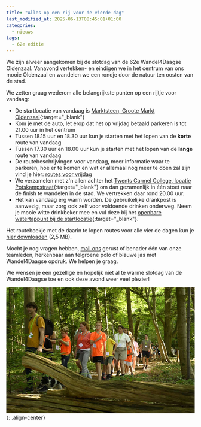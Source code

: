 ```yaml
---
title: "Alles op een rij voor de vierde dag"
last_modified_at: 2025-06-13T08:45:01+01:00
categories:
  - nieuws
tags:
  - 62e editie
---
```


We zijn alweer aangekomen bij de slotdag van de 62e Wandel4Daagse Oldenzaal. Vanavond vertekken- en eindigen we in het centrum van ons mooie Oldenzaal en wandelen we een rondje door de natuur ten oosten van de stad.  

We zetten graag wederom alle belangrijkste punten op een rijtje voor vandaag:  

- De startlocatie van vandaag is [Marktsteen, Groote Markt Oldenzaal](https://goo.gl/maps/piGtQbNoBbjeQnQT6){:target="_blank"}
- Kom je met de auto, let erop dat het op vrijdag betaald parkeren is tot 21.00 uur in het centrum
- Tussen 18.15 uur en 18.30 uur kun je starten met het lopen van de **korte** route van vandaag
- Tussen 17.30 uur en 18.00 uur kun je starten met het lopen van de **lange** route van vandaag
- De routebeschrijvingen voor vandaag, meer informatie waar te parkeren, hoe er te komen en wat er allemaal nog meer te doen zal zijn vind je hier: [routes voor vrijdag](/routes/vrijdag)
- We verzamelen met z'n allen achter het [Twents Carmel College, locatie Potskampstraat](https://maps.app.goo.gl/VwvR1giBPq8w9XqX8){:target="_blank"} om dan gezamenlijk in één stoet naar de finish te wandelen in de stad. We vertrekken daar rond 20.00 uur.
- Het kan vandaag erg warm worden. De gebruikelijke drankpost is aanwezig, maar zorg ook zelf voor voldoende drinken onderweg. Neem je mooie witte drinkbeker mee en vul deze bij het [openbare watertappunt bij de startlocatie](https://maps.app.goo.gl/bQnWPHyqZVyrsnqr9){:target="_blank"}.

Het routeboekje met de daarin te lopen routes voor alle vier de dagen kun je [hier downloaden](/assets/routes/Routeboekje2025.pdf) (2,5 MB).  

Mocht je nog vragen hebben, [mail ons](mailto:info@wandel4daagseoldenzaal.nl) gerust of benader één van onze teamleden, herkenbaar aan felgroene polo of blauwe jas met Wandel4Daagse opdruk. We helpen je graag.  

We wensen je een gezellige en hopelijk niet al te warme slotdag van de Wandel4Daagse toe en ook deze avond weer veel plezier!  

![Foto uit de donderdag route](/assets/images/news/2025/vrijdag.jpg){: .align-center}  
